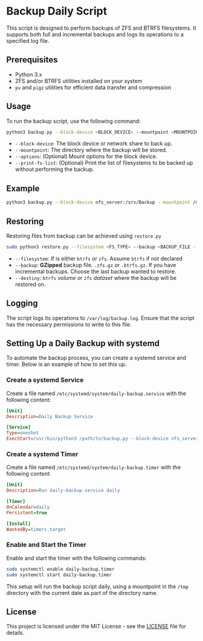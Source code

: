 # Backup Daily Script

This script is designed to perform backups of ZFS and BTRFS filesystems. It supports both full and incremental backups and logs its operations to a specified log file.

## Prerequisites

- Python 3.x
- ZFS and/or BTRFS utilities installed on your system
- `pv` and `pigz` utilities for efficient data transfer and compression

## Usage

To run the backup script, use the following command:

```bash
python3 backup.py --block-device <BLOCK_DEVICE> --mountpoint <MOUNTPOINT> [--options <OPTIONS>] [--print-fs-list]
```

- `--block-device`: The block device or network share to back up.
- `--mountpoint`: The directory where the backup will be stored.
- `--options`: (Optional) Mount options for the block device.
- `--print-fs-list`: (Optional) Print the list of filesystems to be backed up without performing the backup.

## Example

```bash
python3 backup.py --block-device nfs_server:/srv/Backup --mountpoint /mnt
```

## Restoring

Restoring files from backup can be achieved using `restore.py`

```bash
sudo python3 restore.py --filesystem <FS_TYPE> --backup <BACKUP_FILE --destiny <VOLUME_OR_DATASET>
```

- `--filesystem`: If is either `btrfs` or `zfs`. Assume `btrfs` if not declared
- `--backup`: **GZipped** backup file. `.zfs.gz` or `.btrfs.gz`. If you have incremental backups. Choose the last backup wanted to restore.
- `--destiny`: `btrfs` *volume* or `zfs` *dataset* where the backup will be restored on. 

## Logging

The script logs its operations to `/var/log/backup.log`. Ensure that the script has the necessary permissions to write to this file.

## Setting Up a Daily Backup with systemd

To automate the backup process, you can create a systemd service and timer. Below is an example of how to set this up.

### Create a systemd Service

Create a file named `/etc/systemd/system/daily-backup.service` with the following content:

```ini
[Unit]
Description=Daily Backup Service

[Service]
Type=oneshot
ExecStart=/usr/bin/python3 /path/to/backup.py --block-device nfs_server:/srv/Backup --mountpoint /tmp/daily-backup --options <OPTIONS>
```

### Create a systemd Timer

Create a file named `/etc/systemd/system/daily-backup.timer` with the following content:

```ini
[Unit]
Description=Run daily-backup.service daily

[Timer]
OnCalendar=daily
Persistent=true

[Install]
WantedBy=timers.target
```

### Enable and Start the Timer

Enable and start the timer with the following commands:

```bash
sudo systemctl enable daily-backup.timer
sudo systemctl start daily-backup.timer
```

This setup will run the backup script daily, using a mountpoint in the `/tmp` directory with the current date as part of the directory name.

## License

This project is licensed under the MIT License - see the [LICENSE](LICENSE) file for details.

